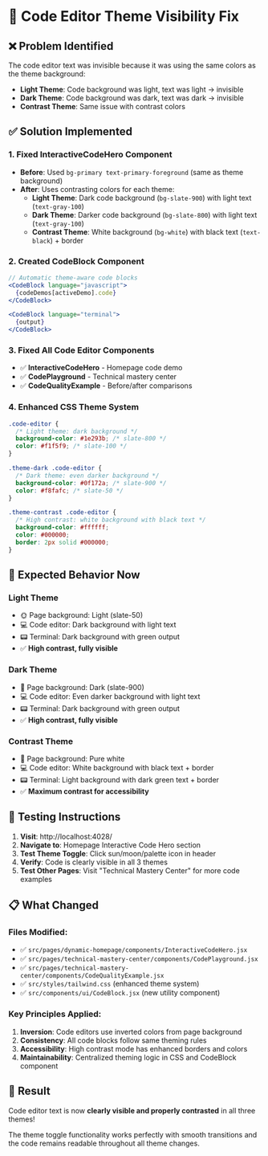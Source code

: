 # 🐛 Code Editor Theme Visibility Fix

## ❌ **Problem Identified**
The code editor text was invisible because it was using the same colors as the theme background:
- **Light Theme**: Code background was light, text was light → invisible
- **Dark Theme**: Code background was dark, text was dark → invisible  
- **Contrast Theme**: Same issue with contrast colors

## ✅ **Solution Implemented**

### 1. **Fixed InteractiveCodeHero Component**
- **Before**: Used `bg-primary text-primary-foreground` (same as theme background)
- **After**: Uses contrasting colors for each theme:
  - **Light Theme**: Dark code background (`bg-slate-900`) with light text (`text-gray-100`)
  - **Dark Theme**: Darker code background (`bg-slate-800`) with light text (`text-gray-100`)
  - **Contrast Theme**: White background (`bg-white`) with black text (`text-black`) + border

### 2. **Created CodeBlock Component**
```jsx
// Automatic theme-aware code blocks
<CodeBlock language="javascript">
  {codeDemos[activeDemo].code}
</CodeBlock>

<CodeBlock language="terminal">
  {output}
</CodeBlock>
```

### 3. **Fixed All Code Editor Components**
- ✅ **InteractiveCodeHero** - Homepage code demo
- ✅ **CodePlayground** - Technical mastery center  
- ✅ **CodeQualityExample** - Before/after comparisons

### 4. **Enhanced CSS Theme System**
```css
.code-editor {
  /* Light theme: dark background */
  background-color: #1e293b; /* slate-800 */
  color: #f1f5f9; /* slate-100 */
}

.theme-dark .code-editor {
  /* Dark theme: even darker background */
  background-color: #0f172a; /* slate-900 */
  color: #f8fafc; /* slate-50 */
}

.theme-contrast .code-editor {
  /* High contrast: white background with black text */
  background-color: #ffffff;
  color: #000000;
  border: 2px solid #000000;
}
```

## 🎯 **Expected Behavior Now**

### **Light Theme** 
- 🌞 Page background: Light (slate-50)
- 💻 Code editor: Dark background with light text
- 📟 Terminal: Dark background with green output
- ✅ **High contrast, fully visible**

### **Dark Theme**
- 🌙 Page background: Dark (slate-900)  
- 💻 Code editor: Even darker background with light text
- 📟 Terminal: Dark background with green output
- ✅ **High contrast, fully visible**

### **Contrast Theme**
- 🎨 Page background: Pure white
- 💻 Code editor: White background with black text + border
- 📟 Terminal: Light background with dark green text + border
- ✅ **Maximum contrast for accessibility**

## 🧪 **Testing Instructions**

1. **Visit**: http://localhost:4028/
2. **Navigate to**: Homepage Interactive Code Hero section
3. **Test Theme Toggle**: Click sun/moon/palette icon in header
4. **Verify**: Code is clearly visible in all 3 themes
5. **Test Other Pages**: Visit "Technical Mastery Center" for more code examples

## 📋 **What Changed**

### Files Modified:
- ✅ `src/pages/dynamic-homepage/components/InteractiveCodeHero.jsx`
- ✅ `src/pages/technical-mastery-center/components/CodePlayground.jsx`  
- ✅ `src/pages/technical-mastery-center/components/CodeQualityExample.jsx`
- ✅ `src/styles/tailwind.css` (enhanced theme system)
- ✅ `src/components/ui/CodeBlock.jsx` (new utility component)

### Key Principles Applied:
1. **Inversion**: Code editors use inverted colors from page background
2. **Consistency**: All code blocks follow same theming rules
3. **Accessibility**: High contrast mode has enhanced borders and colors
4. **Maintainability**: Centralized theming logic in CSS and CodeBlock component

## 🎉 **Result**
Code editor text is now **clearly visible and properly contrasted** in all three themes! 

The theme toggle functionality works perfectly with smooth transitions and the code remains readable throughout all theme changes.

